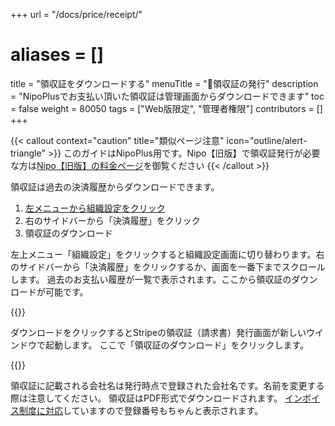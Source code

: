 +++
url = "/docs/price/receipt/"
# aliases = []
title = "領収証をダウンロードする"
menuTitle = "🧾領収証の発行"
description = "NipoPlusでお支払い頂いた領収証は管理画面からダウンロードできます"
toc = false
weight = 80050
tags = ["Web版限定", "管理者権限"]
contributors = []
+++

{{< callout context="caution" title="類似ページ注意" icon="outline/alert-triangle" >}}
このガイドはNipoPlus用です。Nipo【旧版】で領収証発行が必要な方は[Nipo【旧版】の料金ページ](/legacy/system/price/)を御覧ください
{{< /callout >}}

領収証は過去の決済履歴からダウンロードできます。

1. [左メニューから組織設定をクリック](/docs/setup/staff-global/rank/#rootSettingBtn)
2. 右のサイドバーから「決済履歴」をクリック
3. 領収証のダウンロード

左上メニュー「組織設定」をクリックすると組織設定画面に切り替わります。右のサイドバーから「決済履歴」をクリックするか、画面を一番下までスクロールします。
過去のお支払い履歴が一覧で表示されます。ここから領収証のダウンロードが可能です。

{{<icatch filename="img/receipt" msg="必要な領収証をクリックしてダウンロードしてください" alice="pc">}}

ダウンロードをクリックするとStripeの領収証（請求書）発行画面が新しいウインドウで起動します。
ここで「領収証のダウンロード」をクリックします。

{{<iTablet filename="img/stripe-receipt" msg="Stripeの領収証発行画面。領収証のダウンロードをクリックして領収証を取得できます" alice="ok">}}

領収証に記載される会社名は発行時点で登録された会社名です。名前を変更する際は注意してください。
領収証はPDF形式でダウンロードされます。
[インボイス制度に対応](/docs/system/business-deal/#invoiceNo)していますので登録番号もちゃんと表示されます。
